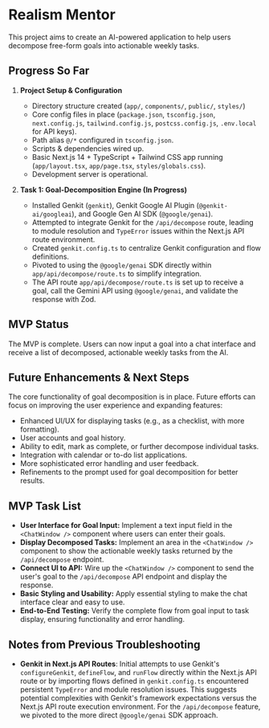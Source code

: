 # Realism Mentor

This project aims to create an AI-powered application to help users decompose free-form goals into actionable weekly tasks.

## Progress So Far

1.  **Project Setup & Configuration**
    *   Directory structure created (`app/`, `components/`, `public/`, `styles/`)
    *   Core config files in place (`package.json`, `tsconfig.json`, `next.config.js`, `tailwind.config.js`, `postcss.config.js`, `.env.local` for API keys).
    *   Path alias `@/*` configured in `tsconfig.json`.
    *   Scripts & dependencies wired up.
    *   Basic Next.js 14 + TypeScript + Tailwind CSS app running (`app/layout.tsx`, `app/page.tsx`, `styles/globals.css`).
    *   Development server is operational.

2.  **Task 1: Goal-Decomposition Engine (In Progress)**
    *   Installed Genkit (`genkit`), Genkit Google AI Plugin (`@genkit-ai/googleai`), and Google Gen AI SDK (`@google/genai`).
    *   Attempted to integrate Genkit for the `/api/decompose` route, leading to module resolution and `TypeError` issues within the Next.js API route environment.
    *   Created `genkit.config.ts` to centralize Genkit configuration and flow definitions.
    *   Pivoted to using the `@google/genai` SDK directly within `app/api/decompose/route.ts` to simplify integration.
    *   The API route `app/api/decompose/route.ts` is set up to receive a goal, call the Gemini API using `@google/genai`, and validate the response with Zod.

## MVP Status

The MVP is complete. Users can now input a goal into a chat interface and receive a list of decomposed, actionable weekly tasks from the AI.

## Future Enhancements & Next Steps

The core functionality of goal decomposition is in place. Future efforts can focus on improving the user experience and expanding features:

*   Enhanced UI/UX for displaying tasks (e.g., as a checklist, with more formatting).
*   User accounts and goal history.
*   Ability to edit, mark as complete, or further decompose individual tasks.
*   Integration with calendar or to-do list applications.
*   More sophisticated error handling and user feedback.
*   Refinements to the prompt used for goal decomposition for better results.

## MVP Task List
- **User Interface for Goal Input:** Implement a text input field in the `<ChatWindow />` component where users can enter their goals.
- **Display Decomposed Tasks:** Implement an area in the `<ChatWindow />` component to show the actionable weekly tasks returned by the `/api/decompose` endpoint.
- **Connect UI to API:** Wire up the `<ChatWindow />` component to send the user's goal to the `/api/decompose` API endpoint and display the response.
- **Basic Styling and Usability:** Apply essential styling to make the chat interface clear and easy to use.
- **End-to-End Testing:** Verify the complete flow from goal input to task display, ensuring functionality and error handling.

## Notes from Previous Troubleshooting

*   **Genkit in Next.js API Routes**: Initial attempts to use Genkit's `configureGenkit`, `defineFlow`, and `runFlow` directly within the Next.js API route or by importing flows defined in `genkit.config.ts` encountered persistent `TypeError` and module resolution issues. This suggests potential complexities with Genkit's framework expectations versus the Next.js API route execution environment. For the `/api/decompose` feature, we pivoted to the more direct `@google/genai` SDK approach.
